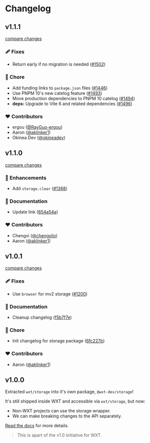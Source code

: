 # Changelog

## v1.1.1

[compare changes](https://github.com/wxt-dev/wxt/compare/storage-v1.1.0...storage-v1.1.1)

### 🩹 Fixes

- Return early if no migration is needed ([#1502](https://github.com/wxt-dev/wxt/pull/1502))

### 🏡 Chore

- Add funding links to `package.json` files ([#1446](https://github.com/wxt-dev/wxt/pull/1446))
- Use PNPM 10's new catelog feature ([#1493](https://github.com/wxt-dev/wxt/pull/1493))
- Move production dependencies to PNPM 10 catelog ([#1494](https://github.com/wxt-dev/wxt/pull/1494))
- **deps:** Upgrade to Vite 6 and related dependencies ([#1496](https://github.com/wxt-dev/wxt/pull/1496))

### ❤️ Contributors

- ergou ([@RayGuo-ergou](https://github.com/RayGuo-ergou))
- Aaron ([@aklinker1](http://github.com/aklinker1))
- Okinea Dev ([@okineadev](http://github.com/okineadev))

## v1.1.0

[compare changes](https://github.com/wxt-dev/wxt/compare/storage-v1.0.1...storage-v1.1.0)

### 🚀 Enhancements

- Add `storage.clear` ([#1368](https://github.com/wxt-dev/wxt/pull/1368))

### 📖 Documentation

- Update link ([654a54a](https://github.com/wxt-dev/wxt/commit/654a54a))

### ❤️ Contributors

- Chengxi ([@chengxilo](http://github.com/chengxilo))
- Aaron ([@aklinker1](http://github.com/aklinker1))

## v1.0.1

[compare changes](https://github.com/wxt-dev/wxt/compare/storage-v1.0.0...storage-v1.0.1)

### 🩹 Fixes

- Use `browser` for mv2 storage ([#1200](https://github.com/wxt-dev/wxt/pull/1200))

### 📖 Documentation

- Cleanup changelog ([f5b7f7e](https://github.com/wxt-dev/wxt/commit/f5b7f7e))

### 🏡 Chore

- Init changelog for storage package ([6fc227b](https://github.com/wxt-dev/wxt/commit/6fc227b))

### ❤️ Contributors

- Aaron ([@aklinker1](http://github.com/aklinker1))

## v1.0.0

Extracted `wxt/storage` into it's own package, `@wxt-dev/storage`!

It's still shipped inside WXT and accessible via `wxt/storage`, but now:

- Non-WXT projects can use the storage wrapper.
- We can make breaking changes to the API separately.

[Read the docs](https://wxt.dev/storage.html) for more details.

> This is apart of the v1.0 initiative for WXT.
